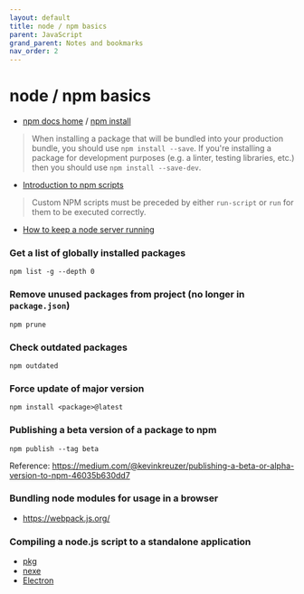 ```yaml
---
layout: default
title: node / npm basics
parent: JavaScript
grand_parent: Notes and bookmarks
nav_order: 2
---
```


# node / npm basics

+ [npm docs home](https://docs.npmjs.com/) / [npm install](https://docs.npmjs.com/cli/install)

> When installing a package that will be bundled into your production bundle, you should use `npm install --save`. If you're installing a package for development purposes (e.g. a linter, testing libraries, etc.) then you should use `npm install --save-dev`.

+ [Introduction to npm scripts](https://medium.freecodecamp.org/introduction-to-npm-scripts-1dbb2ae01633)

> Custom NPM scripts must be preceded by either `run-script` or `run` for them to be executed correctly.

+ [How to keep a node server running](https://stackoverflow.com/questions/12701259/how-to-make-a-node-js-application-run-permanently)

### Get a list of globally installed packages

`npm list -g --depth 0`

### Remove unused packages from project (no longer in `package.json`)

`npm prune`

### Check outdated packages

`npm outdated`

### Force update of major version

`npm install <package>@latest`

### Publishing a beta version of a package to npm

`npm publish --tag beta`

Reference: https://medium.com/@kevinkreuzer/publishing-a-beta-or-alpha-version-to-npm-46035b630dd7


### Bundling node modules for usage in a browser

+ https://webpack.js.org/

### Compiling a node.js script to a standalone application

+ [pkg](https://github.com/zeit/pkg)
+ [nexe](https://github.com/nexe/nexe)
+ [Electron](https://electronjs.org/)
